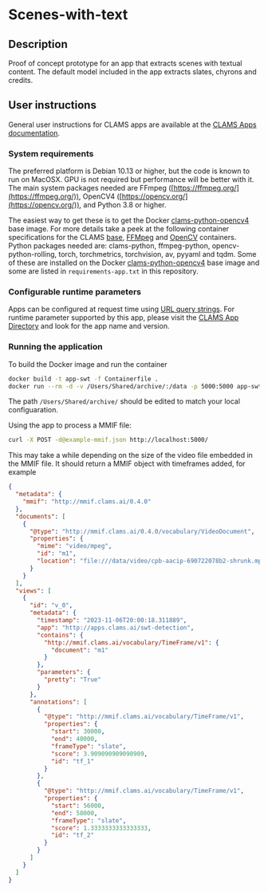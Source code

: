 # Scenes-with-text 


## Description

Proof of concept prototype for an app that extracts scenes with textual content. The default model included in the app extracts slates, chyrons and credits.


## User instructions

General user instructions for CLAMS apps are available at the [CLAMS Apps documentation](https://apps.clams.ai/clamsapp).


### System requirements

The preferred platform is Debian 10.13 or higher, but the code is known to run on MacOSX. GPU is not required but performance will be better with it. The main system packages needed are FFmpeg ([https://ffmpeg.org/](https://ffmpeg.org/)), OpenCV4 ([https://opencv.org/](https://opencv.org/)), and Python 3.8 or higher. 

The easiest way to get these is to get the Docker [clams-python-opencv4](https://github.com/clamsproject/clams-python/pkgs/container/clams-python-opencv4) base image. For more details take a peek at the following container specifications for the CLAMS [base]((https://github.com/clamsproject/clams-python/blob/main/container/Containerfile)),  [FFMpeg](https://github.com/clamsproject/clams-python/blob/main/container/ffmpeg.containerfile) and [OpenCV](https://github.com/clamsproject/clams-python/blob/main/container/ffmpeg.containerfile) containers. Python packages needed are: clams-python, ffmpeg-python, opencv-python-rolling, torch, torchmetrics, torchvision, av, pyyaml and tqdm. Some of these are installed on the Docker [clams-python-opencv4](https://github.com/clamsproject/clams-python/pkgs/container/clams-python-opencv4) base image and some are listed in `requirements-app.txt` in this repository.


### Configurable runtime parameters

Apps can be configured at request time using [URL query strings](https://en.wikipedia.org/wiki/Query_string). For runtime parameter supported by this app, please visit the [CLAMS App Directory](https://apps.clams.ai) and look for the app name and version. 


### Running the application

To build the Docker image and run the container

```bash
docker build -t app-swt -f Containerfile .
docker run --rm -d -v /Users/Shared/archive/:/data -p 5000:5000 app-swt
```

The path `/Users/Shared/archive/` should be edited to match your local configuaration.

Using the app to process a MMIF file:

```bash
curl -X POST -d@example-mmif.json http://localhost:5000/
```

This may take a while depending on the size of the video file embedded in the MMIF file. It should return a MMIF object with timeframes added, for example

```json
{
  "metadata": {
    "mmif": "http://mmif.clams.ai/0.4.0"
  },
  "documents": [
    {
      "@type": "http://mmif.clams.ai/0.4.0/vocabulary/VideoDocument",
      "properties": {
        "mime": "video/mpeg",
        "id": "m1",
        "location": "file:///data/video/cpb-aacip-690722078b2-shrunk.mp4"
      }
    }
  ],
  "views": [
    {
      "id": "v_0",
      "metadata": {
        "timestamp": "2023-11-06T20:00:18.311889",
        "app": "http://apps.clams.ai/swt-detection",
        "contains": {
          "http://mmif.clams.ai/vocabulary/TimeFrame/v1": {
            "document": "m1"
          }
        },
        "parameters": {
          "pretty": "True"
        }
      },
      "annotations": [
        {
          "@type": "http://mmif.clams.ai/vocabulary/TimeFrame/v1",
          "properties": {
            "start": 30000,
            "end": 40000,
            "frameType": "slate",
            "score": 3.909090909090909,
            "id": "tf_1"
          }
        },
        {
          "@type": "http://mmif.clams.ai/vocabulary/TimeFrame/v1",
          "properties": {
            "start": 56000,
            "end": 58000,
            "frameType": "slate",
            "score": 1.3333333333333333,
            "id": "tf_2"
          }
        }
      ]
    }
  ]
}
```
